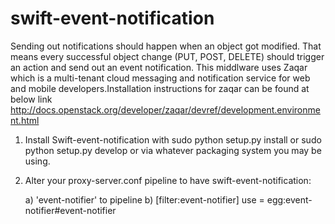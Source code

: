 # swift-event-notification
Sending out notifications should happen when an object got modified. That means every successful object change (PUT, POST, DELETE) should trigger an action and send out an event notification. This middlware uses Zaqar which is a multi-tenant cloud messaging and notification service for web and mobile developers.Installation instructions for zaqar can be found at below link  http://docs.openstack.org/developer/zaqar/devref/development.environment.html


1) Install Swift-event-notification with sudo python setup.py install or sudo python setup.py develop or via whatever packaging system you may be using.
 
2) Alter your proxy-server.conf pipeline to have swift-event-notification:

   a) 'event-notifier' to pipeline
   b) [filter:event-notifier]
      use = egg:event-notifier#event-notifier


